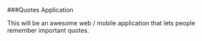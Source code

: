 ###Quotes Application

This will be an awesome web / mobile application that lets people remember important quotes.